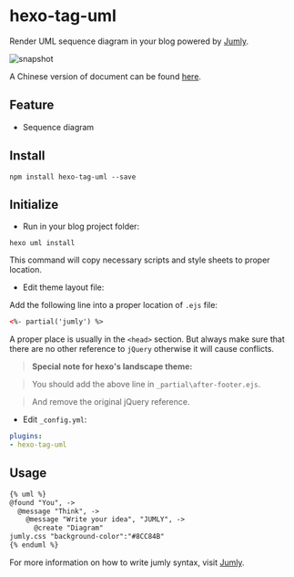 hexo-tag-uml
===================

Render UML sequence diagram in your blog powered by [Jumly](http://jumly.tmtk.net/).

![snapshot](https://raw.github.com/akfish/hexo-tag-uml/master/snapshot.png)

A Chinese version of document can be found [here](http://blog.catx.me/2014/03/12/hexo-uml-tag-plugin/).

## Feature

* Sequence diagram

## Install

```shell
npm install hexo-tag-uml --save
```

## Initialize

* Run in your blog project folder:

```shell
hexo uml install
```

This command will copy necessary scripts and style sheets to proper location.

* Edit theme layout file:

Add the following line into a proper location of `.ejs` file:

```html
<%- partial('jumly') %>
```

A proper place is usually in the `<head>` section. But always make sure that there are no other reference to `jQuery` otherwise it will cause conflicts.

>**Special note for hexo's landscape theme:**

>You should add the above line in `_partial\after-footer.ejs`.

>And remove the original jQuery reference.

* Edit `_config.yml`:

```yaml
plugins:
- hexo-tag-uml
```

## Usage

```markdown
{% uml %}
@found "You", ->
  @message "Think", ->
    @message "Write your idea", "JUMLY", ->
      @create "Diagram"
jumly.css "background-color":"#8CC84B"
{% enduml %}
```

For more information on how to write jumly syntax, visit [Jumly](http://jumly.tmtk.net/).
